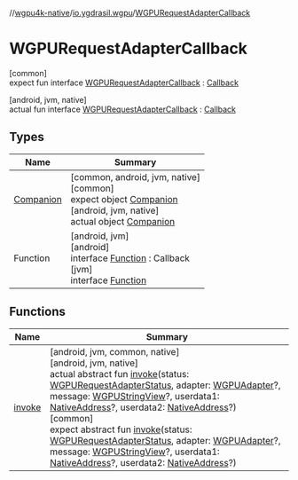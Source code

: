 //[wgpu4k-native](../../../index.md)/[io.ygdrasil.wgpu](../index.md)/[WGPURequestAdapterCallback](index.md)

# WGPURequestAdapterCallback

[common]\
expect fun interface [WGPURequestAdapterCallback](index.md) : [Callback](../../ffi/-callback/index.md)

[android, jvm, native]\
actual fun interface [WGPURequestAdapterCallback](index.md) : [Callback](../../ffi/-callback/index.md)

## Types

| Name | Summary |
|---|---|
| [Companion](-companion/index.md) | [common, android, jvm, native]<br>[common]<br>expect object [Companion](-companion/index.md)<br>[android, jvm, native]<br>actual object [Companion](-companion/index.md) |
| Function | [android, jvm]<br>[android]<br>interface [Function]([android]-function/index.md) : Callback<br>[jvm]<br>interface [Function]([jvm]-function/index.md) |

## Functions

| Name | Summary |
|---|---|
| [invoke](invoke.md) | [android, jvm, common, native]<br>[android, jvm, native]<br>actual abstract fun [invoke](invoke.md)(status: [WGPURequestAdapterStatus](../-w-g-p-u-request-adapter-status/index.md), adapter: [WGPUAdapter](../-w-g-p-u-adapter/index.md)?, message: [WGPUStringView](../-w-g-p-u-string-view/index.md)?, userdata1: [NativeAddress](../../ffi/-native-address/index.md)?, userdata2: [NativeAddress](../../ffi/-native-address/index.md)?)<br>[common]<br>expect abstract fun [invoke](invoke.md)(status: [WGPURequestAdapterStatus](../-w-g-p-u-request-adapter-status/index.md), adapter: [WGPUAdapter](../-w-g-p-u-adapter/index.md)?, message: [WGPUStringView](../-w-g-p-u-string-view/index.md)?, userdata1: [NativeAddress](../../ffi/-native-address/index.md)?, userdata2: [NativeAddress](../../ffi/-native-address/index.md)?) |